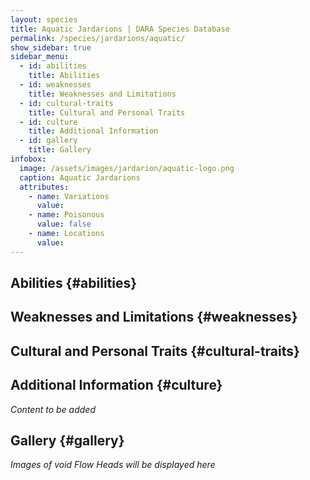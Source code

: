 ```yaml
---
layout: species
title: Aquatic Jardarions | DARA Species Database
permalink: /species/jardarions/aquatic/
show_sidebar: true
sidebar_menu:
  - id: abilities
    title: Abilities
  - id: weaknesses
    title: Weaknesses and Limitations
  - id: cultural-traits
    title: Cultural and Personal Traits
  - id: culture
    title: Additional Information
  - id: gallery
    title: Gallery
infobox:
  image: /assets/images/jardarion/aquatic-logo.png
  caption: Aquatic Jardarions
  attributes:
    - name: Variations
      value: 
    - name: Poisonous
      value: false
    - name: Locations
      value: 
---
```


## Abilities {#abilities}

## Weaknesses and Limitations {#weaknesses}

## Cultural and Personal Traits {#cultural-traits}

## Additional Information {#culture}

*Content to be added*

## Gallery {#gallery}

*Images of void Flow Heads will be displayed here*
